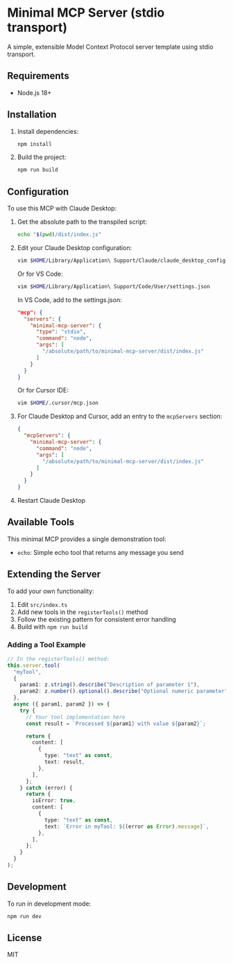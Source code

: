 # Minimal MCP Server (stdio transport)

A simple, extensible Model Context Protocol server template using stdio transport.

## Requirements

- Node.js 18+

## Installation

1. Install dependencies:
   ```bash
   npm install
   ```

2. Build the project:
   ```bash
   npm run build
   ```

## Configuration

To use this MCP with Claude Desktop:

1. Get the absolute path to the transpiled script:
   ```bash
   echo "$(pwd)/dist/index.js"
   ```

2. Edit your Claude Desktop configuration:
   ```bash
   vim $HOME/Library/Application\ Support/Claude/claude_desktop_config.json
   ```

   Or for VS Code:
   ```bash
   vim $HOME/Library/Application\ Support/Code/User/settings.json
   ```

   In VS Code, add to the settings.json:
   ```json
   "mcp": {
     "servers": {
       "minimal-mcp-server": {
         "type": "stdio",
         "command": "node",
         "args": [
           "/absolute/path/to/minimal-mcp-server/dist/index.js"
         ]
       }
     }
   }
   ```

   Or for Cursor IDE:
   ```bash
   vim $HOME/.cursor/mcp.json
   ```

3. For Claude Desktop and Cursor, add an entry to the `mcpServers` section:
   ```json
   {
     "mcpServers": {
       "minimal-mcp-server": {
         "command": "node",
         "args": [
           "/absolute/path/to/minimal-mcp-server/dist/index.js"
         ]
       }
     }
   }
   ```

4. Restart Claude Desktop

## Available Tools

This minimal MCP provides a single demonstration tool:

- `echo`: Simple echo tool that returns any message you send

## Extending the Server

To add your own functionality:

1. Edit `src/index.ts`
2. Add new tools in the `registerTools()` method
3. Follow the existing pattern for consistent error handling
4. Build with `npm run build`

### Adding a Tool Example

```typescript
// In the registerTools() method:
this.server.tool(
  "myTool",
  {
    param1: z.string().describe("Description of parameter 1"),
    param2: z.number().optional().describe("Optional numeric parameter"),
  },
  async ({ param1, param2 }) => {
    try {
      // Your tool implementation here
      const result = `Processed ${param1} with value ${param2}`;

      return {
        content: [
          {
            type: "text" as const,
            text: result,
          },
        ],
      };
    } catch (error) {
      return {
        isError: true,
        content: [
          {
            type: "text" as const,
            text: `Error in myTool: ${(error as Error).message}`,
          },
        ],
      };
    }
  }
);
```

## Development

To run in development mode:
```bash
npm run dev
```

## License

MIT
